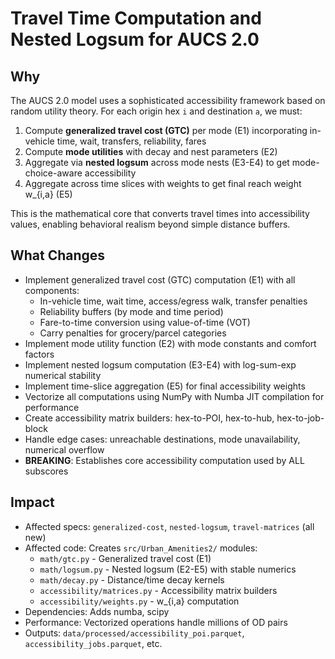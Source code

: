 # Travel Time Computation and Nested Logsum for AUCS 2.0

## Why

The AUCS 2.0 model uses a sophisticated accessibility framework based on random utility theory. For each origin hex `i` and destination `a`, we must:

1. Compute **generalized travel cost (GTC)** per mode (E1) incorporating in-vehicle time, wait, transfers, reliability, fares
2. Compute **mode utilities** with decay and nest parameters (E2)
3. Aggregate via **nested logsum** across mode nests (E3-E4) to get mode-choice-aware accessibility
4. Aggregate across time slices with weights to get final reach weight w_{i,a} (E5)

This is the mathematical core that converts travel times into accessibility values, enabling behavioral realism beyond simple distance buffers.

## What Changes

- Implement generalized travel cost (GTC) computation (E1) with all components:
  - In-vehicle time, wait time, access/egress walk, transfer penalties
  - Reliability buffers (by mode and time period)
  - Fare-to-time conversion using value-of-time (VOT)
  - Carry penalties for grocery/parcel categories
- Implement mode utility function (E2) with mode constants and comfort factors
- Implement nested logsum computation (E3-E4) with log-sum-exp numerical stability
- Implement time-slice aggregation (E5) for final accessibility weights
- Vectorize all computations using NumPy with Numba JIT compilation for performance
- Create accessibility matrix builders: hex-to-POI, hex-to-hub, hex-to-job-block
- Handle edge cases: unreachable destinations, mode unavailability, numerical overflow
- **BREAKING**: Establishes core accessibility computation used by ALL subscores

## Impact

- Affected specs: `generalized-cost`, `nested-logsum`, `travel-matrices` (all new)
- Affected code: Creates `src/Urban_Amenities2/` modules:
  - `math/gtc.py` - Generalized travel cost (E1)
  - `math/logsum.py` - Nested logsum (E2-E5) with stable numerics
  - `math/decay.py` - Distance/time decay kernels
  - `accessibility/matrices.py` - Accessibility matrix builders
  - `accessibility/weights.py` - w_{i,a} computation
- Dependencies: Adds numba, scipy
- Performance: Vectorized operations handle millions of OD pairs
- Outputs: `data/processed/accessibility_poi.parquet`, `accessibility_jobs.parquet`, etc.

